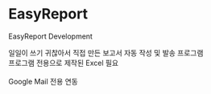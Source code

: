 # EasyReport
EasyReport Development<br>

일일이 쓰기 귀찮아서 직접 만든 보고서 자동 작성 및 발송 프로그램<br>
프로그램 전용으로 제작된 Excel 필요<br>
<br>
Google Mail 전용 연동
